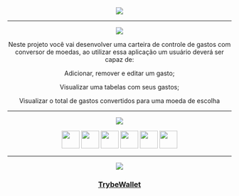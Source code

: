 <div align="center">

<img src="https://img.shields.io/static/v1?label=Projeto&message=TrybeWallet&color=orange&style=for-the-badge&logo=github"/>

---   

<img src="https://img.shields.io/static/v1?label=Objetivo&message=Contexto&color=blue&style=for-the-badge&logo=github"/>
<p></p>

Neste projeto você vai desenvolver uma carteira de controle de gastos com conversor de moedas, ao utilizar essa aplicação um usuário deverá ser capaz de:

Adicionar, remover e editar um gasto;

Visualizar uma tabelas com seus gastos;

Visualizar o total de gastos convertidos para uma moeda de escolha

---   

<div align="center">
<img src="https://img.shields.io/static/v1?label=Habilidades Aprendidas&message=Ferramentas e Tecnologias&color=red&style=for-the-badge&logo=github"/>
<p></p>
<img src="https://cdn.jsdelivr.net/gh/devicons/devicon/icons/html5/html5-original.svg" width="40" height="40"/> <img 
src="https://cdn.jsdelivr.net/gh/devicons/devicon/icons/css3/css3-original.svg" width="40" height="40"/> <img 
src="https://cdn.jsdelivr.net/gh/devicons/devicon/icons/javascript/javascript-original.svg" width="40" height="40"/> <img 
src="https://cdn.jsdelivr.net/gh/devicons/devicon/icons/jest/jest-plain.svg" width="40" height="40"/> <img 
src="https://cdn.jsdelivr.net/gh/devicons/devicon/icons/react/react-original-wordmark.svg" width="40" height="40"/> 
<img src="https://cdn.jsdelivr.net/gh/devicons/devicon/icons/redux/redux-original.svg" " width="40" height="40"/> 
</div>

---   

<img src="https://img.shields.io/static/v1?label=Link&message=TrybeWallet&color=green&style=for-the-badge&logo=github"/>

### <b> <a href="https://projeto-trybetunes-lfor.vercel.app/">TrybeWallet</a> </b> <br>

</div>

<div align="center">
